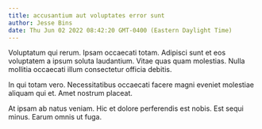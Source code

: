```yaml
---
title: accusantium aut voluptates error sunt
author: Jesse Bins
date: Thu Jun 02 2022 08:42:20 GMT-0400 (Eastern Daylight Time)
---
```

Voluptatum qui rerum. Ipsam occaecati totam. Adipisci sunt et eos voluptatem a ipsum soluta laudantium. Vitae quas quam molestias. Nulla mollitia occaecati illum consectetur officia debitis.

 In qui totam vero. Necessitatibus occaecati facere magni eveniet molestiae aliquam qui et. Amet nostrum placeat.

 At ipsam ab natus veniam. Hic et dolore perferendis est nobis. Est sequi minus. Earum omnis ut fuga.